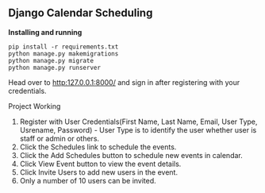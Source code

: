 ## Django Calendar Scheduling

__Installing and running__

```
pip install -r requirements.txt
python manage.py makemigrations
python manage.py migrate
python manage.py runserver
```

Head over to [http:127.0.0.1:8000/](http:127.0.0.1:8000/) and sign in after registering with your credentials.  

Project Working
1) Register with User Credentials(First Name, Last Name, Email, User Type, Usrename, Password) - User Type is to identify the user whether user is staff or admin or others.
2) Click the Schedules link to schedule the events.
3) Click the Add Schedules button to schedule new events in calendar.
4) Click View Event button to view the event details.
5) Click Invite Users to add new users in the event.
6) Only a number of 10 users can be invited.


